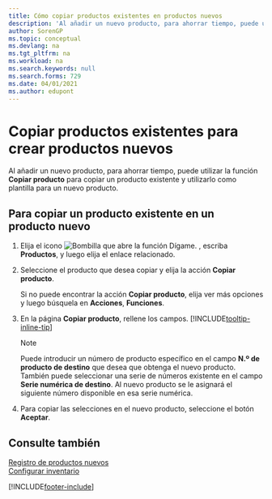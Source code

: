 ```yaml
---
title: Cómo copiar productos existentes en productos nuevos
description: 'Al añadir un nuevo producto, para ahorrar tiempo, puede utilizar la función Copiar producto para copiar un producto existente y utilizarlo como plantilla para un nuevo producto.'
author: SorenGP
ms.topic: conceptual
ms.devlang: na
ms.tgt_pltfrm: na
ms.workload: na
ms.search.keywords: null
ms.search.forms: 729
ms.date: 04/01/2021
ms.author: edupont
---
```

# Copiar productos existentes para crear productos nuevos

Al añadir un nuevo producto, para ahorrar tiempo, puede utilizar la función **Copiar producto** para copiar un producto existente y utilizarlo como plantilla para un nuevo producto.  

## Para copiar un producto existente en un producto nuevo

1. Elija el icono ![Bombilla que abre la función Dígame.](media/ui-search/search_small.png "Dígame qué desea hacer") , escriba **Productos**, y luego elija el enlace relacionado.  
2. Seleccione el producto que desea copiar y elija la acción **Copiar producto**.  

    Si no puede encontrar la acción **Copiar producto**, elija ver más opciones y luego búsquela en **Acciones**, **Funciones**.  

3. En la página **Copiar producto**, rellene los campos. [!INCLUDE[tooltip-inline-tip](includes/tooltip-inline-tip_md.md)]

    > [!NOTE]  
    > Puede introducir un número de producto específico en el campo **N.º de producto de destino** que desea que obtenga el nuevo producto. También puede seleccionar una serie de números existente en el campo **Serie numérica de destino**. Al nuevo producto se le asignará el siguiente número disponible en esa serie numérica.  

4. Para copiar las selecciones en el nuevo producto, seleccione el botón **Aceptar**.  

## Consulte también

[Registro de productos nuevos](inventory-how-register-new-items.md)  
[Configurar inventario](inventory-setup-inventory.md)  


[!INCLUDE[footer-include](includes/footer-banner.md)]